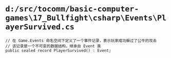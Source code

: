 # `d:/src/tocomm/basic-computer-games\17_Bullfight\csharp\Events\PlayerSurvived.cs`

```
// 在 Game.Events 命名空间下定义了一个事件记录，表示玩家成功躲过了公牛的攻击
// 该记录是一个不可变的数据结构，继承自 Event 类
public sealed record PlayerSurvived() : Event;
```